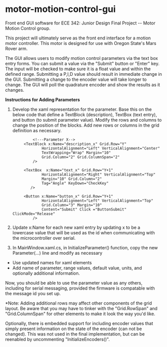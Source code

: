 # motor-motion-control-gui

Front end GUI software for ECE 342: Junior Design Final Project -- Motor Motion Control group.

This project will ultimately serve as the front end interface for a motion motor controller. This motor is designed for use with Oregon State's Mars Rover arm.

The GUI allows users to modify motion control parameters via the text box entry forms.  You can submit a value via the "Submit" button or "Enter" key.  The input will be checked to make sure it is a float value and within the defined range.  Submitting a P,I,D value should result in immediate change in the GUI.  Submitting a change to the encoder value will take longer to change.  The GUI will poll the quadrature encoder and show the results as it changes.

**Instructions for Adding Parameters**
1. Develop the xaml representation for the parameter.  Base this on the below code that define a TextBlock (description), TextBox (text entry), and button (to submit parameter value).  Modify the rows and columns to change the position of the blocks.  Add new rows or columns in the grid definition as necessary.

                <!---Parameter X-->
            <TextBlock x:Name="description_x" Grid.Row="Y"
                    HorizontalAlignment="Left" VerticalAlignment="Center" 
                    TextWrapping="Wrap" Margin="10" 
                    Grid.Column="2" Grid.ColumnSpan="2"
                />

            <TextBox  x:Name="text_x" Grid.Row="Y+1"
                    HorizontalAlignment="Right" VerticalAlignment="Top"
                    Margin="10" Grid.Column="2"
                    Tag="Angle" KeyDown="CheckKey"
               />

            <Button x:Name="button_x" Grid.Row="Y+1"
                    HorizontalAlignment="Left" VerticalAlignment="Top"
                    Grid.Column="3" Margin="10" 
                    Content="Submit" Click ="ButtonSubmit" ClickMode="Release"
                />

2. Update x:Name for each new xaml entry by updating x to be a lowercase value that will be used as the id when communicating with the microcontroller over serial.
3. In MainWindow.xaml.cs, in InitializeParameter() function, copy the new Parameter(...) line and modify as necessary
  - Use updated names for xaml elements
  - Add name of parameter, range values, default value, units, and optionally additional information.
 
 Now, you should be able to use the parameter value as any others, including for serial messaging, provided the firmware is compatable with the message id you set up.
    
  
  *Note: Adding additional rows may affect other components of the grid layout.  Be aware that you may have to tinker with the "Grid.RowSpan" and "Grid.ColumnSpan" for other elements to make it look the way you'd like.
  
  Optionally, there is embedded support for including encoder values that simply present information on the state of the encoder (can not be changed).  This was not used in the final implementation, but can be reenabled by uncommenting "InitializeEncoders()".



